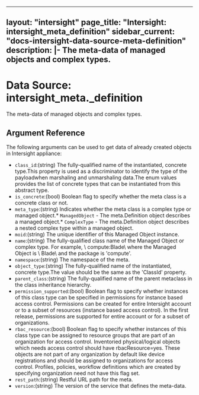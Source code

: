 
---
layout: "intersight"
page_title: "Intersight: intersight_meta_definition"
sidebar_current: "docs-intersight-data-source-meta-definition"
description: |-
The meta-data of managed objects and complex types.
---

# Data Source: intersight_meta._definition
The meta-data of managed objects and complex types.
## Argument Reference
The following arguments can be used to get data of already created objects in Intersight appliance:
* `class_id`:(string) The fully-qualified name of the instantiated, concrete type.This property is used as a discriminator to identify the type of the payloadwhen marshaling and unmarshaling data.The enum values provides the list of concrete types that can be instantiated from this abstract type. 
* `is_concrete`:(bool) Boolean flag to specify whether the meta class is a concrete class or not. 
* `meta_type`:(string) Indicates whether the meta class is a complex type or managed object.* `ManagedObject` - The meta.Definition object describes a managed object.* `ComplexType` - The meta.Definition object describes a nested complex type within a managed object. 
* `moid`:(string) The unique identifier of this Managed Object instance. 
* `name`:(string) The fully-qualified class name of the Managed Object or complex type. For example, \ compute:Blade\  where the Managed Object is \ Blade\  and the package is 'compute'. 
* `namespace`:(string) The namespace of the meta. 
* `object_type`:(string) The fully-qualified name of the instantiated, concrete type.The value should be the same as the 'ClassId' property. 
* `parent_class`:(string) The fully-qualified name of the parent metaclass in the class inheritance hierarchy. 
* `permission_supported`:(bool) Boolean flag to specify whether instances of this class type can be specified in permissions for instance based access control. Permissions can be created for entire Intersight account or to a subset of resources (instance based access control). In the first release, permissions are supported for entire account or for a subset of organizations. 
* `rbac_resource`:(bool) Boolean flag to specify whether instances of this class type can be assigned to resource groups that are part of an organization for access control. Inventoried physical/logical objects which needs access control should have rbacResource=yes. These objects are not part of any organization by default like device registrations and should be assigned to organizations for access control. Profiles, policies, workflow definitions which are created by specifying organization need not have this flag set. 
* `rest_path`:(string) Restful URL path for the meta. 
* `version`:(string) The version of the service that defines the meta-data. 
